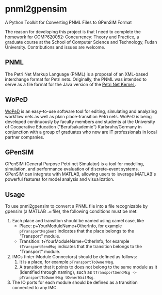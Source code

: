 # pnml2gpensim
A Python Toolkit for Converting PNML Files to GPenSIM Format

The reason for developing this project is that I need to complete the homework for COMP620052: Concurrency: Theory and Practice, a graduate course at the School of Computer Science and Technology, Fudan University. Contributions and issues are welcome.



## PNML

The Petri Net Markup Language (PNML) is a proposal of an XML-based interchange format for Petri nets. Originally, the PNML was intended to serve as a file format for the Java version of the [Petri Net Kernel ](http://www2.informatik.hu-berlin.de/top/pnk/index-engl.html).



## WoPeD

[WoPeD](https://github.com/woped/WoPeD) is an easy-to-use software tool for editing, simulating and analyzing workflow nets as well as plain place-transition Petri nets. WoPeD is being developed continuously by faculty members and students at the University of Cooperative Education ("Berufsakademie") Karlsruhe/Germany in conjunction with a group of graduates who now are IT professionals in local partner companies. 



## GPenSIM

GPenSIM (General Purpose Petri net Simulator) is a tool for modeling, simulation, and performance evaluation of discrete-event systems. GPenSIM can integrate with MATLAB, allowing users to leverage MATLAB's powerful features for model analysis and visualization.



## Usage

To use pnml2gpensim to convert a PNML file into a file recognizable by gpensim (a MATLAB `.m` file), the following conditions must be met:

1. Each place and transition should be named using camel case, like
   - Place: p+YourModuleName+OtherInfo, for example `pTransportMsgSent` indicates that the place belongs to the "Transport" module.
   - Transition:  t+YourModuleName+OtherInfo, for example `tTransportSendMsg` indicates that the transition belongs to the "Transport" module.
2. IMCs (Inter-Module Connectors) should be defined as follows:
   1. It is a place, for example `pTransportToOwnerMsg`.
   2. A transition that it points to does not belong to the same module as it (identified through naming), such as `tTransportSendMsg -> pTransportToOwnerMsg tOwnerWaitMsg`.
3. The IO ports for each module should be defined as a transition connected to any IMC.



